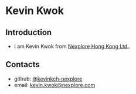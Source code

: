 # Kevin Kwok

## Introduction

- I am Kevin Kwok from [Nexplore Hong Kong Ltd.](https://nexplore.com/).

## Contacts

- github: [@kevinkch-nexplore](https://github.com/kevinkch-nexplore)
- email: [kevin.kwok@nexplore.com](mailto:kevin.kwok@nexplore.com)
